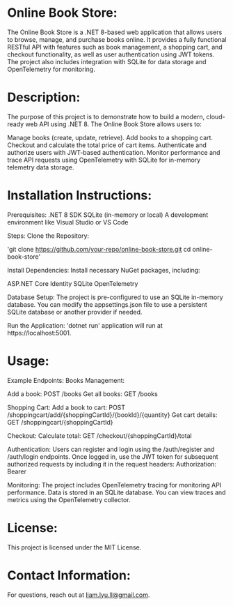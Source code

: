 # Online Book Store: 
The Online Book Store is a .NET 8-based web application that allows users to browse, manage, and purchase books online. It provides a fully functional RESTful API with features such as book management, a shopping cart, and checkout functionality, as well as user authentication using JWT tokens. The project also includes integration with SQLite for data storage and OpenTelemetry for monitoring.

# Description: 
The purpose of this project is to demonstrate how to build a modern, cloud-ready web API using .NET 8. The Online Book Store allows users to:

Manage books (create, update, retrieve).
Add books to a shopping cart.
Checkout and calculate the total price of cart items.
Authenticate and authorize users with JWT-based authentication.
Monitor performance and trace API requests using OpenTelemetry with SQLite for in-memory telemetry data storage.

# Installation Instructions: 
Prerequisites:
.NET 8 SDK
SQLite (in-memory or local)
A development environment like Visual Studio or VS Code

Steps:
Clone the Repository:

'git clone https://github.com/your-repo/online-book-store.git
cd online-book-store'

Install Dependencies: Install necessary NuGet packages, including:

ASP.NET Core Identity
SQLite
OpenTelemetry

Database Setup: The project is pre-configured to use an SQLite in-memory database. You can modify the appsettings.json file to use a persistent SQLite database or another provider if needed.

Run the Application: 'dotnet run' application will run at https://localhost:5001.

# Usage: 
Example Endpoints:
Books Management:

Add a book: POST /books
Get all books: GET /books

Shopping Cart:
Add a book to cart: POST /shoppingcart/add/{shoppingCartId}/{bookId}/{quantity}
Get cart details: GET /shoppingcart/{shoppingCartId}

Checkout:
Calculate total: GET /checkout/{shoppingCartId}/total

Authentication:
Users can register and login using the /auth/register and /auth/login endpoints. Once logged in, use the JWT token for subsequent authorized requests by including it in the request headers:
Authorization: Bearer <token>

Monitoring:
The project includes OpenTelemetry tracing for monitoring API performance. Data is stored in an SQLite database. You can view traces and metrics using the OpenTelemetry collector.

# License: 
This project is licensed under the MIT License.

# Contact Information: 
For questions, reach out at liam.lyu.ll@gmail.com.
